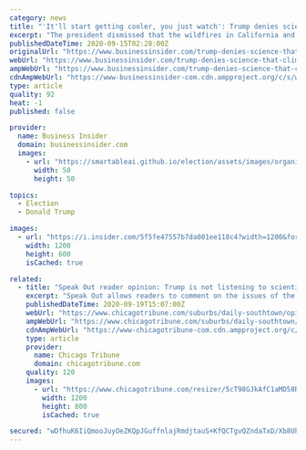 ```yaml
---
category: news
title: "'It'll start getting cooler, you just watch': Trump denies scientific consensus that climate change is supercharging the West's wildfires"
excerpt: "The president dismissed that the wildfires in California and Oregon were related to climate change: \"I don't think science knows, actually.\""
publishedDateTime: 2020-09-15T02:28:00Z
originalUrl: "https://www.businessinsider.com/trump-denies-science-that-climate-change-is-supercharging-wildfires-2020-9"
webUrl: "https://www.businessinsider.com/trump-denies-science-that-climate-change-is-supercharging-wildfires-2020-9"
ampWebUrl: "https://www.businessinsider.com/trump-denies-science-that-climate-change-is-supercharging-wildfires-2020-9?amp"
cdnAmpWebUrl: "https://www-businessinsider-com.cdn.ampproject.org/c/s/www.businessinsider.com/trump-denies-science-that-climate-change-is-supercharging-wildfires-2020-9?amp"
type: article
quality: 92
heat: -1
published: false

provider:
  name: Business Insider
  domain: businessinsider.com
  images:
    - url: "https://smartableai.github.io/election/assets/images/organizations/businessinsider.com-50x50.jpg"
      width: 50
      height: 50

topics:
  - Election
  - Donald Trump

images:
  - url: "https://i.insider.com/5f5fe47557b7da001ee118c4?width=1200&format=jpeg"
    width: 1200
    height: 600
    isCached: true

related:
  - title: "Speak Out reader opinion: Trump is not listening to scientists on climate change"
    excerpt: "Speak Out allows readers to comment on the issues of the day. Email Speak Out at speakout@southtownstar.com or call 312-222-2427. Please limit comments to 30 seconds or about 120 words and give your first name and your hometown."
    publishedDateTime: 2020-09-19T15:07:00Z
    webUrl: "https://www.chicagotribune.com/suburbs/daily-southtown/opinion/ct-sta-speak-out-st-0921-20200919-b7qwm5hsrbdjjaq22kway4ljvq-story.html"
    ampWebUrl: "https://www.chicagotribune.com/suburbs/daily-southtown/opinion/ct-sta-speak-out-st-0921-20200919-b7qwm5hsrbdjjaq22kway4ljvq-story.html?outputType=amp"
    cdnAmpWebUrl: "https://www-chicagotribune-com.cdn.ampproject.org/c/s/www.chicagotribune.com/suburbs/daily-southtown/opinion/ct-sta-speak-out-st-0921-20200919-b7qwm5hsrbdjjaq22kway4ljvq-story.html?outputType=amp"
    type: article
    provider:
      name: Chicago Tribune
      domain: chicagotribune.com
    quality: 120
    images:
      - url: "https://www.chicagotribune.com/resizer/5cT98GJkAfC1aMD58R1up3l5BIQ=/1200x0/top/cloudfront-us-east-1.images.arcpublishing.com/tronc/SBKTP7Z2GYZQZ4X2L5GIIYAFDQ.aspx"
        width: 1200
        height: 800
        isCached: true

secured: "wDfhuK6IiQmooJuyOeZKQpJGuffnlajRmdjtauS+KfQCTgvQZndaTxD/Xb8UhUlu/ANsLbrsdHbAyoPexAK/ieyPaAq0Nr3PCixEfLU47ulOM6/D/ZrE5poFr99OdI3Oe3xfxVrm64v8lArmFjPg22enL5oOiv1LTRYCmTLivy0Qp+fatgUk1bDFDxLrBwqj2VbCyr+wLePVcUDjiySkfZLdzv54dODTID6MURncQw3VZKCv3a+6i/aoGUB2ATB7pvXs0yBUNfOyZqsADRaCd5TGQG0nP9gkJ2sC8X3Yq+jRQOrwIY49VzaMA+mWar7WTZprC1uogfsQbHIsVX0wS4yPBTBtRH/cN0XG16muNPI=;WiISyKPBkk7E0n7ckgch0w=="
---
```


